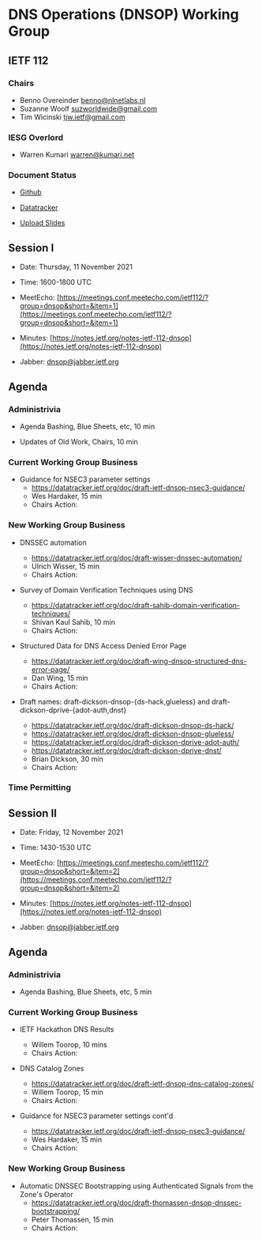 
# DNS Operations (DNSOP) Working Group
## IETF 112


### Chairs
* Benno Overeinder [benno@nlnetlabs.nl](benno@nlnetlabs.nl)
* Suzanne Woolf [suzworldwide@gmail.com](suzworldwide@gmail.com)
* Tim Wicinski [tjw.ietf@gmail.com](tjw.ietf@gmail.com)

### IESG Overlord
* Warren Kumari [warren@kumari.net](warren@kumari.net)

### Document Status
* [Github](https://github.com/ietf-wg-dnsop/wg-materials/blob/main/dnsop-document-status.md)
* [Datatracker](https://datatracker.ietf.org/wg/dnsop/documents/)

* [Upload Slides](https://datatracker.ietf.org/meeting/112/session/dnsop)


## Session I

* Date: Thursday, 11 November 2021
* Time: 1600-1800 UTC
* MeetEcho: [https://meetings.conf.meetecho.com/ietf112/?group=dnsop&short=&item=1](https://meetings.conf.meetecho.com/ietf112/?group=dnsop&short=&item=1)
* Minutes: [https://notes.ietf.org/notes-ietf-112-dnsop](https://notes.ietf.org/notes-ietf-112-dnsop)

* Jabber:  [dnsop@jabber.ietf.org](dnsop@jabber.ietf.org)


## Agenda

### Administrivia

* Agenda Bashing, Blue Sheets, etc,  10 min

* Updates of Old Work, Chairs, 10 min

### Current Working Group Business

*   Guidance for NSEC3 parameter settings
    - https://datatracker.ietf.org/doc/draft-ietf-dnsop-nsec3-guidance/
    - Wes Hardaker, 15 min
    - Chairs Action:


### New Working Group Business

*   DNSSEC automation
    - https://datatracker.ietf.org/doc/draft-wisser-dnssec-automation/
    - Ulrich Wisser, 15 min
    - Chairs Action:

*   Survey of Domain Verification Techniques using DNS
    - https://datatracker.ietf.org/doc/draft-sahib-domain-verification-techniques/
    - Shivan Kaul Sahib, 10 min
    - Chairs Action:

*   Structured Data for DNS Access Denied Error Page
    - https://datatracker.ietf.org/doc/draft-wing-dnsop-structured-dns-error-page/
    - Dan Wing, 15 min
    - Chairs Action:

*   Draft names: draft-dickson-dnsop-{ds-hack,glueless} and draft-dickson-dprive-{adot-auth,dnst}
    - https://datatracker.ietf.org/doc/draft-dickson-dnsop-ds-hack/
    - https://datatracker.ietf.org/doc/draft-dickson-dnsop-glueless/
    - https://datatracker.ietf.org/doc/draft-dickson-dprive-adot-auth/
    - https://datatracker.ietf.org/doc/draft-dickson-dprive-dnst/
    - Brian Dickson, 30 min
    - Chairs Action:


### Time Permitting

## Session II

* Date: Friday, 12 November 2021
* Time: 1430-1530 UTC
* MeetEcho: [https://meetings.conf.meetecho.com/ietf112/?group=dnsop&short=&item=2](https://meetings.conf.meetecho.com/ietf112/?group=dnsop&short=&item=2)
* Minutes: [https://notes.ietf.org/notes-ietf-112-dnsop](https://notes.ietf.org/notes-ietf-112-dnsop)

* Jabber:  [dnsop@jabber.ietf.org](dnsop@jabber.ietf.org)

## Agenda

### Administrivia

*   Agenda Bashing, Blue Sheets, etc,  5 min

### Current Working Group Business

*   IETF Hackathon DNS Results
    - Willem Toorop, 10 mins
    - Chairs Action:

*   DNS Catalog Zones
    - https://datatracker.ietf.org/doc/draft-ietf-dnsop-dns-catalog-zones/
    - Willem Toorop, 15 min
    - Chairs Action:

*   Guidance for NSEC3 parameter settings cont'd
    - https://datatracker.ietf.org/doc/draft-ietf-dnsop-nsec3-guidance/
    - Wes Hardaker, 15 min
    - Chairs Action:


### New Working Group Business

*   Automatic DNSSEC Bootstrapping using Authenticated Signals from the Zone's Operator
    - https://datatracker.ietf.org/doc/draft-thomassen-dnsop-dnssec-bootstrapping/
    - Peter Thomassen, 15 min
    - Chairs Action:
